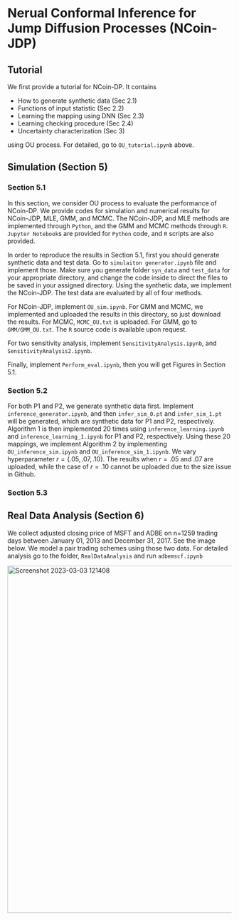 # Nerual Conformal Inference for Jump Diffusion Processes (NCoin-JDP)
## Tutorial
We first provide a tutorial for NCoin-DP. It contains

- How to generate synthetic data (Sec 2.1)
- Functions of input statistic (Sec 2.2)
- Learning the mapping using DNN (Sec 2.3)
- Learning checking procedure (Sec 2.4)
- Uncertainty characterization (Sec 3)

using OU process. For detailed, go to `OU_tutorial.ipynb` above.


## Simulation (Section 5)
### Section 5.1
In this section, we consider OU process to evaluate the performance of NCoin-DP. We provide codes for simulation and numerical results for NCoin-JDP, MLE, GMM, and MCMC. The NCoin-JDP, and MLE methods are implemented through `Python`, and the GMM and MCMC methods through `R`. `Jupyter Notebook`s are provided for `Python` code, and `R` scripts are also provided.

In order to reproduce the results in Section 5.1, first you should generate synthetic data and test data. Go to `simulaiton generator.ipynb` file and implement those. Make sure you generate folder `syn_data` and `test_data` for your appropriate directory, and change the code inside to direct the files to be saved in your assigned directory. Using the synthetic data, we implement the NCoin-JDP. The test data are evaluated by all of four methods.

For NCoin-JDP, implement `OU_sim.ipynb`. For GMM and MCMC, we implemented and uploaded the results in this directory, so just download the results. For MCMC, `MCMC_OU.txt` is uploaded. For GMM, go to `GMM/GMM_OU.txt`. The `R` source code is available upon request.

For two sensitivity analysis, implement `SensitivityAnalysis.ipynb`, and `SensitivityAnalysis2.ipynb`.

Finally, implement `Perform_eval.ipynb`, then you will get Figures in Section 5.1. 


### Section 5.2
For both P1 and P2, we generate synthetic data first. Implement `inference_generator.ipynb`, and then `infer_sim_0.pt` and `infer_sim_1.pt` will be generated, which are synthetic data for P1 and P2, respectively. Algorithm 1 is then implemented 20 times using `inference_learning.ipynb` and `inference_learning_1.ipynb` for P1 and P2, respectively. 
Using these 20 mappings, we implement Algorithm 2 by implementing `OU_inference_sim.ipynb` and `OU_inference_sim_1.ipynb`. We vary hyperparameter $r = \{.05, .07, .10\}$. The results when $r = .05$ and $.07$ are uploaded, while the case of $r = .10$ cannot be uploaded due to the size issue in Github.

### Section 5.3


## Real Data Analysis (Section 6)
We collect adjusted closing price of MSFT and ADBE on n=1259 trading days between January 01, 2013 and December 31, 2017. See the image below. We model a pair trading schemes using those two data. For detailed analysis go to the folder, `RealDataAnalysis` and run `adbemscf.ipynb`


<img width="779" alt="Screenshot 2023-03-03 121408" src="https://user-images.githubusercontent.com/126707827/222784718-b72d35a1-33b0-44d3-bb47-769b1282e57f.png">
